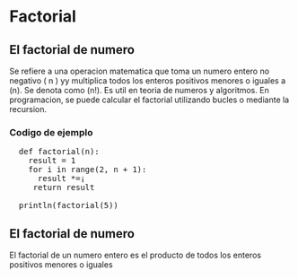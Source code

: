 # Factorial
## El factorial de numero
Se refiere a una operacion matematica que toma un numero entero no negativo ( n ) yy multiplica todos los enteros positivos menores o iguales a (n). Se denota como (n!). Es util en teoria de numeros y algoritmos. En programacion, se puede calcular el factorial utilizando bucles o mediante la recursion.

### Codigo de ejemplo
<pre>
  def factorial(n):
    result = 1
    for i in range(2, n + 1):
      result *=¡
     return result

  println(factorial(5)) 
</pre>

##  El factorial de numero
El factorial de un numero entero es el producto de todos los enteros positivos menores o iguales
